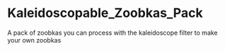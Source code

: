 # Kaleidoscopable_Zoobkas_Pack
A pack of zoobkas you can process with the kaleidoscope filter to make your own zoobkas
